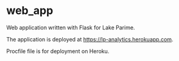 # web_app
Web application written with Flask for Lake Parime.

The application is deployed at https://lp-analytics.herokuapp.com.

Procfile file is for deployment on Heroku.
